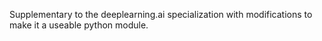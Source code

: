 Supplementary to the deeplearning.ai specialization with modifications to make it a useable python module.
